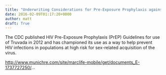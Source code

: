 ```yaml
---
title: "Underwriting Considerations for Pre-Exposure Prophylaxis against HIV Infection with Truvada"
date: 2016-02-09T01:17:20+0000
author: matt
draft: True
---
```

The CDC published HIV Pre-Exposure Prophylaxis (PrEP) Guidelines for use of Truvada in 2012 and has championed its use as a way to help prevent HIV infections in populations at high risk for sex-related acquisition of the virus.

http://www.munichre.com/site/marclife-mobile/get/documents_E-1737727250/...
